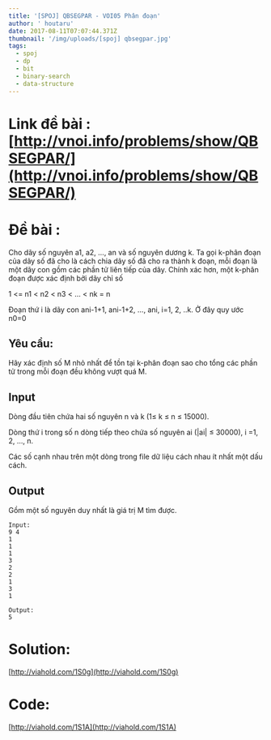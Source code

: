 ```yaml
---
title: '[SPOJ] QBSEGPAR - VOI05 Phân đoạn'
author: ' houtaru'
date: 2017-08-11T07:07:44.371Z
thumbnail: '/img/uploads/[spoj] qbsegpar.jpg'
tags:
  - spoj
  - dp
  - bit
  - binary-search
  - data-structure
---
```

# Link đề bài : [http://vnoi.info/problems/show/QBSEGPAR/](http://vnoi.info/problems/show/QBSEGPAR/)

# Đề bài : 

Cho dãy số nguyên a1, a2, …, an và số nguyên dương k. Ta gọi k-phân đoạn của dãy số đã cho là cách chia dãy số đã cho ra thành k đoạn, mỗi đoạn là một dãy con gồm các phần tử liên tiếp của dãy. Chính xác hơn, một k-phân đoạn được xác định bởi dãy chỉ số

1 <= n1 < n2 < n3 < ... < nk = n

Đoạn thứ i là dãy con ani-1+1, ani-1+2, ..., ani, i=1, 2, ..k. Ở đây quy ước n0=0

## Yêu cầu: 

Hãy xác định số M nhỏ nhất để tồn tại k-phân đoạn sao cho tổng các phần tử trong mỗi đoạn đều không vượt quá M.

## Input
Dòng đầu tiên chứa hai số nguyên n và k (1≤ k ≤ n ≤ 15000).

Dòng thứ i trong số n dòng tiếp theo chứa số nguyên ai (|ai| ≤ 30000), i =1, 2, …, n.

Các số cạnh nhau trên một dòng trong file dữ liệu cách nhau ít nhất một dấu cách.

## Output 

Gồm một số nguyên duy nhất là giá trị M tìm được.

```
Input:
9 4
1
1
1
3
2
2
1
3
1

Output:
5
```

# Solution: 

[http://viahold.com/1S0g](http://viahold.com/1S0g)

# Code: 

[http://viahold.com/1S1A](http://viahold.com/1S1A)

